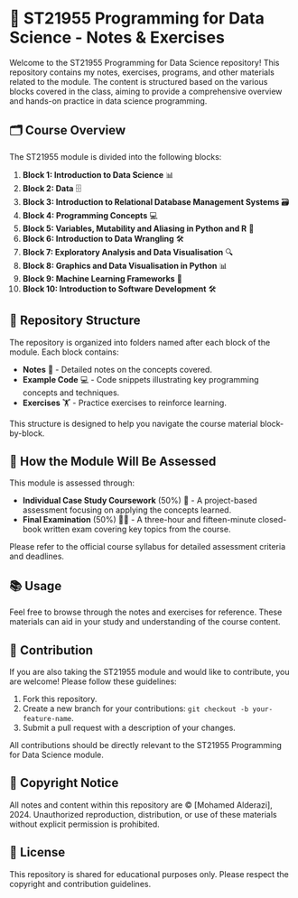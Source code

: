 # 📘 ST21955 Programming for Data Science - Notes & Exercises

Welcome to the ST21955 Programming for Data Science repository! This repository contains my notes, exercises, programs, and other materials related to the module. The content is structured based on the various blocks covered in the class, aiming to provide a comprehensive overview and hands-on practice in data science programming.

## 🗂 Course Overview

The ST21955 module is divided into the following blocks:

1. **Block 1: Introduction to Data Science** 📊
2. **Block 2: Data** 🗄️
3. **Block 3: Introduction to Relational Database Management Systems** 🗃️
4. **Block 4: Programming Concepts** 💻
5. **Block 5: Variables, Mutability and Aliasing in Python and R** 🔧
6. **Block 6: Introduction to Data Wrangling** 🛠️
7. **Block 7: Exploratory Analysis and Data Visualisation** 🔍
8. **Block 8: Graphics and Data Visualisation in Python** 📊
9. **Block 9: Machine Learning Frameworks** 🤖
10. **Block 10: Introduction to Software Development** 🛠️

## 📂 Repository Structure

The repository is organized into folders named after each block of the module. Each block contains:
- **Notes** 📝 - Detailed notes on the concepts covered.
- **Example Code** 💻 - Code snippets illustrating key programming concepts and techniques.
- **Exercises** 🏋️ - Practice exercises to reinforce learning.

This structure is designed to help you navigate the course material block-by-block.

## 📝 How the Module Will Be Assessed

This module is assessed through:
- **Individual Case Study Coursework** (50%) 📝 - A project-based assessment focusing on applying the concepts learned.
- **Final Examination** (50%) 🧑‍🎓 - A three-hour and fifteen-minute closed-book written exam covering key topics from the course.

Please refer to the official course syllabus for detailed assessment criteria and deadlines.

## 📚 Usage

Feel free to browse through the notes and exercises for reference. These materials can aid in your study and understanding of the course content.

## 🤝 Contribution

If you are also taking the ST21955 module and would like to contribute, you are welcome! Please follow these guidelines:

1. Fork this repository.
2. Create a new branch for your contributions: `git checkout -b your-feature-name`.
3. Submit a pull request with a description of your changes.

All contributions should be directly relevant to the ST21955 Programming for Data Science module.

## 📜 Copyright Notice

All notes and content within this repository are © [Mohamed Alderazi], 2024. Unauthorized reproduction, distribution, or use of these materials without explicit permission is prohibited.

## 📄 License

This repository is shared for educational purposes only. Please respect the copyright and contribution guidelines.
